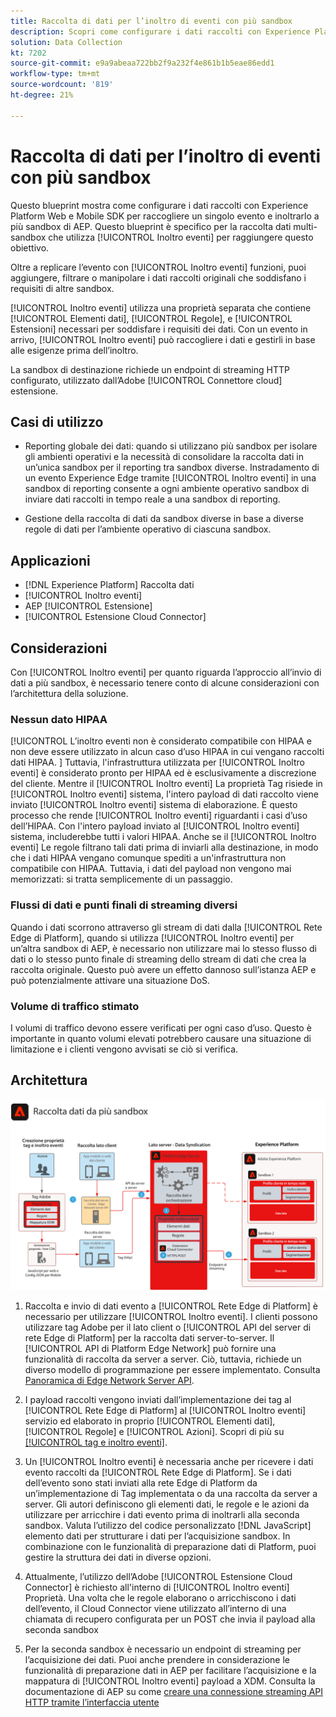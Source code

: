 ```yaml
---
title: Raccolta di dati per l’inoltro di eventi con più sandbox
description: Scopri come configurare i dati raccolti con Experience Platform Web e Mobile SDK per raccogliere un singolo evento e inoltrarli a più sandbox di Experience Platform.
solution: Data Collection
kt: 7202
source-git-commit: e9a9abeaa722bb2f9a232f4e861b1b5eae86edd1
workflow-type: tm+mt
source-wordcount: '819'
ht-degree: 21%

---
```



# Raccolta di dati per l’inoltro di eventi con più sandbox

Questo blueprint mostra come configurare i dati raccolti con Experience Platform Web e Mobile SDK per raccogliere un singolo evento e inoltrarlo a più sandbox di AEP. Questo blueprint è specifico per la raccolta dati multi-sandbox che utilizza [!UICONTROL Inoltro eventi] per raggiungere questo obiettivo.

Oltre a replicare l’evento con [!UICONTROL Inoltro eventi] funzioni, puoi aggiungere, filtrare o manipolare i dati raccolti originali che soddisfano i requisiti di altre sandbox.

[!UICONTROL Inoltro eventi] utilizza una proprietà separata che contiene [!UICONTROL Elementi dati], [!UICONTROL Regole], e [!UICONTROL Estensioni] necessari per soddisfare i requisiti dei dati. Con un evento in arrivo, [!UICONTROL Inoltro eventi] può raccogliere i dati e gestirli in base alle esigenze prima dell’inoltro.

La sandbox di destinazione richiede un endpoint di streaming HTTP configurato, utilizzato dall’Adobe [!UICONTROL Connettore cloud] estensione.

## Casi di utilizzo

* Reporting globale dei dati: quando si utilizzano più sandbox per isolare gli ambienti operativi e la necessità di consolidare la raccolta dati in un’unica sandbox per il reporting tra sandbox diverse. Instradamento di un evento Experience Edge tramite [!UICONTROL Inoltro eventi] in una sandbox di reporting consente a ogni ambiente operativo sandbox di inviare dati raccolti in tempo reale a una sandbox di reporting.

* Gestione della raccolta di dati da sandbox diverse in base a diverse regole di dati per l’ambiente operativo di ciascuna sandbox.

## Applicazioni

* [!DNL Experience Platform] Raccolta dati
* [!UICONTROL Inoltro eventi]
* AEP [!UICONTROL Estensione]
* [!UICONTROL Estensione Cloud Connector]

## Considerazioni

Con [!UICONTROL Inoltro eventi] per quanto riguarda l’approccio all’invio di dati a più sandbox, è necessario tenere conto di alcune considerazioni con l’architettura della soluzione.

### Nessun dato HIPAA

[!UICONTROL L’inoltro eventi non è considerato compatibile con HIPAA e non deve essere utilizzato in alcun caso d’uso HIPAA in cui vengano raccolti dati HIPAA. ] Tuttavia, l&#39;infrastruttura utilizzata per [!UICONTROL Inoltro eventi] è considerato pronto per HIPAA ed è esclusivamente a discrezione del cliente. Mentre il [!UICONTROL Inoltro eventi] La proprietà Tag risiede in [!UICONTROL Inoltro eventi] sistema, l&#39;intero payload di dati raccolto viene inviato [!UICONTROL Inoltro eventi] sistema di elaborazione. È questo processo che rende [!UICONTROL Inoltro eventi] riguardanti i casi d’uso dell’HIPAA. Con l&#39;intero payload inviato al [!UICONTROL Inoltro eventi] sistema, includerebbe tutti i valori HIPAA. Anche se il [!UICONTROL Inoltro eventi] Le regole filtrano tali dati prima di inviarli alla destinazione, in modo che i dati HIPAA vengano comunque spediti a un&#39;infrastruttura non compatibile con HIPAA. Tuttavia, i dati del payload non vengono mai memorizzati: si tratta semplicemente di un passaggio.

### Flussi di dati e punti finali di streaming diversi

Quando i dati scorrono attraverso gli stream di dati dalla [!UICONTROL Rete Edge di Platform], quando si utilizza [!UICONTROL Inoltro eventi] per un’altra sandbox di AEP, è necessario non utilizzare mai lo stesso flusso di dati o lo stesso punto finale di streaming dello stream di dati che crea la raccolta originale. Questo può avere un effetto dannoso sull’istanza AEP e può potenzialmente attivare una situazione DoS.

### Volume di traffico stimato

I volumi di traffico devono essere verificati per ogni caso d’uso. Questo è importante in quanto volumi elevati potrebbero causare una situazione di limitazione e i clienti vengono avvisati se ciò si verifica.

## Architettura

![Multi-sandbox [!UICONTROL Inoltro eventi]](assets/multi-sandbox-data-collection.png)

1. Raccolta e invio di dati evento a [!UICONTROL Rete Edge di Platform] è necessario per utilizzare [!UICONTROL Inoltro eventi]. I clienti possono utilizzare tag Adobe per il lato client o [!UICONTROL API del server di rete Edge di Platform] per la raccolta dati server-to-server. Il [!UICONTROL API di Platform Edge Network] può fornire una funzionalità di raccolta da server a server. Ciò, tuttavia, richiede un diverso modello di programmazione per essere implementato. Consulta [Panoramica di Edge Network Server API](https://experienceleague.adobe.com/docs/experience-platform/edge-network-server-api/overview.html?lang=it).

1. I payload raccolti vengono inviati dall’implementazione dei tag al [!UICONTROL Rete Edge di Platform] al [!UICONTROL Inoltro eventi] servizio ed elaborato in proprio [!UICONTROL Elementi dati], [!UICONTROL Regole] e [!UICONTROL Azioni]. Scopri di più su [[!UICONTROL tag e inoltro eventi]](https://experienceleague.adobe.com/docs/experience-platform/tags/event-forwarding/overview.html?lang=it#differences-from-tags).

1. Un [!UICONTROL Inoltro eventi] è necessaria anche per ricevere i dati evento raccolti da [!UICONTROL Rete Edge di Platform]. Se i dati dell’evento sono stati inviati alla rete Edge di Platform da un’implementazione di Tag implementata o da una raccolta da server a server. Gli autori definiscono gli elementi dati, le regole e le azioni da utilizzare per arricchire i dati evento prima di inoltrarli alla seconda sandbox. Valuta l’utilizzo del codice personalizzato [!DNL JavaScript] elemento dati per strutturare i dati per l’acquisizione sandbox. In combinazione con le funzionalità di preparazione dati di Platform, puoi gestire la struttura dei dati in diverse opzioni.

1. Attualmente, l’utilizzo dell’Adobe [!UICONTROL Estensione Cloud Connector] è richiesto all&#39;interno di [!UICONTROL Inoltro eventi] Proprietà. Una volta che le regole elaborano o arricchiscono i dati dell’evento, il Cloud Connector viene utilizzato all’interno di una chiamata di recupero configurata per un POST che invia il payload alla seconda sandbox

1. Per la seconda sandbox è necessario un endpoint di streaming per l’acquisizione dei dati. Puoi anche prendere in considerazione le funzionalità di preparazione dati in AEP per facilitare l’acquisizione e la mappatura di [!UICONTROL Inoltro eventi] payload a XDM. Consulta la documentazione di AEP su come [creare una connessione streaming API HTTP tramite l’interfaccia utente](https://experienceleague.adobe.com/docs/experience-platform/sources/ui-tutorials/create/streaming/http.html?lang=it)
